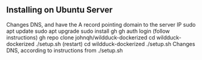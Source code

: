## Installing on Ubuntu Server

Changes DNS, and have the A record pointing domain to the server IP
sudo apt update
sudo apt upgrade
sudo install gh
gh auth login
(follow instructions)
gh repo clone johnqh/wildduck-dockerized
cd wildduck-dockerized
./setup.sh
(restart)
cd wildduck-dockerized
./setup.sh
Changes DNS, according to instructions from ./setup.sh
